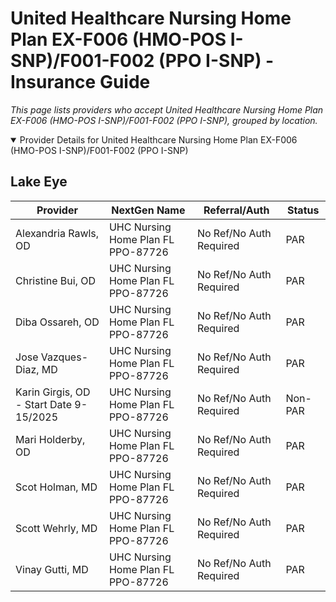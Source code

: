 # United Healthcare Nursing Home Plan EX-F006 (HMO-POS I-SNP)/F001-F002 (PPO I-SNP) - Insurance Guide

*This page lists providers who accept United Healthcare Nursing Home Plan EX-F006 (HMO-POS I-SNP)/F001-F002 (PPO I-SNP), grouped by location.*

<details open><summary>Provider Details for United Healthcare Nursing Home Plan EX-F006 (HMO-POS I-SNP)/F001-F002 (PPO I-SNP)</summary>

## Lake Eye 

| Provider | NextGen Name | Referral/Auth | Status |
|----------|-------------|--------------|--------|
| Alexandria Rawls, OD | UHC Nursing Home Plan FL PPO-87726 | No Ref/No Auth Required | PAR |
| Christine Bui, OD | UHC Nursing Home Plan FL PPO-87726 | No Ref/No Auth Required | PAR |
| Diba Ossareh, OD | UHC Nursing Home Plan FL PPO-87726 | No Ref/No Auth Required | PAR |
| Jose Vazques-Diaz, MD | UHC Nursing Home Plan FL PPO-87726 | No Ref/No Auth Required | PAR |
| Karin Girgis, OD - Start Date 9-15/2025 | UHC Nursing Home Plan FL PPO-87726 | No Ref/No Auth Required | Non-PAR |
| Mari Holderby, OD | UHC Nursing Home Plan FL PPO-87726 | No Ref/No Auth Required | PAR |
| Scot Holman, MD | UHC Nursing Home Plan FL PPO-87726 | No Ref/No Auth Required | PAR |
| Scott Wehrly, MD | UHC Nursing Home Plan FL PPO-87726 | No Ref/No Auth Required | PAR |
| Vinay Gutti, MD | UHC Nursing Home Plan FL PPO-87726 | No Ref/No Auth Required | PAR |

</details>

